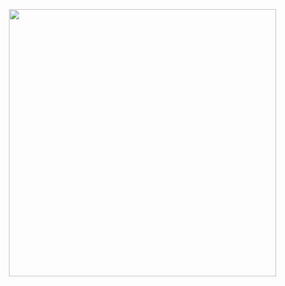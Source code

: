 <div id="header" align="center">
  <img src="https://media.giphy.com/media/IcZhFmufozDCij3p22/giphy.gif" width="480"/>
</div>

